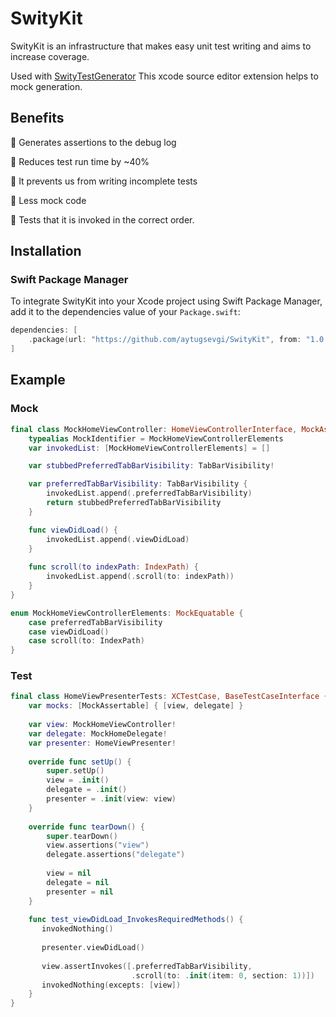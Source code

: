 # SwityKit

SwityKit is an infrastructure that makes easy unit test writing and aims to increase coverage.

Used with [SwityTestGenerator](https://github.com/aytugsevgi/SwityTestGenerator) This xcode source editor extension helps to mock generation.

## Benefits

🚀 Generates assertions to the debug log

🚀 Reduces test run time by ~40%

🚀 It prevents us from writing incomplete tests

🚀 Less mock code

🚀 Tests that it is invoked in the correct order.

## Installation

### Swift Package Manager

To integrate SwityKit into your Xcode project using Swift Package Manager, add it to the dependencies value of your `Package.swift`:

```swift
dependencies: [
    .package(url: "https://github.com/aytugsevgi/SwityKit", from: "1.0.2")
]
```
## Example

### Mock

```swift
final class MockHomeViewController: HomeViewControllerInterface, MockAssertable {
    typealias MockIdentifier = MockHomeViewControllerElements
    var invokedList: [MockHomeViewControllerElements] = []

    var stubbedPreferredTabBarVisibility: TabBarVisibility!

    var preferredTabBarVisibility: TabBarVisibility {
        invokedList.append(.preferredTabBarVisibility)
        return stubbedPreferredTabBarVisibility
    }

    func viewDidLoad() {
        invokedList.append(.viewDidLoad)
    }
    
    func scroll(to indexPath: IndexPath) {
        invokedList.append(.scroll(to: indexPath))
    }
}

enum MockHomeViewControllerElements: MockEquatable {
    case preferredTabBarVisibility
    case viewDidLoad()
    case scroll(to: IndexPath)
}
```
### Test

```swift
final class HomeViewPresenterTests: XCTestCase, BaseTestCaseInterface {
    var mocks: [MockAssertable] { [view, delegate] }
    
    var view: MockHomeViewController!
    var delegate: MockHomeDelegate!
    var presenter: HomeViewPresenter!
    
    override func setUp() {
        super.setUp()
        view = .init()
        delegate = .init()
        presenter = .init(view: view)
    }
    
    override func tearDown() {
        super.tearDown()
        view.assertions("view")
        delegate.assertions("delegate")
        
        view = nil
        delegate = nil
        presenter = nil
    }
    
    func test_viewDidLoad_InvokesRequiredMethods() {
       invokedNothing()
       
       presenter.viewDidLoad()
       
       view.assertInvokes([.preferredTabBarVisibility,
                           .scroll(to: .init(item: 0, section: 1))])
       invokedNothing(excepts: [view])
    }
}
```
